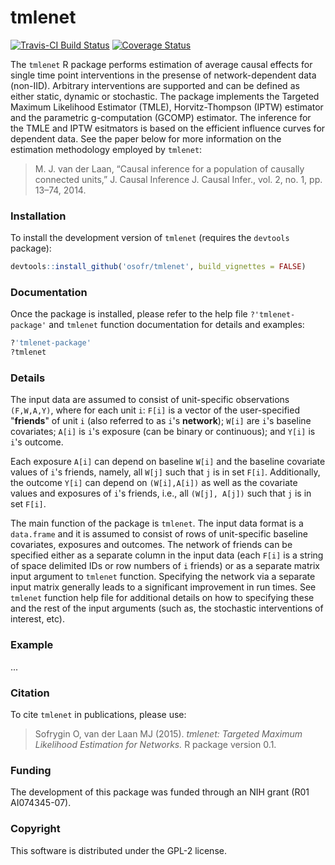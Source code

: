 tmlenet
==========


<!-- [![CRAN_Status_Badge](http://www.r-pkg.org/badges/version/tmlenet)](http://cran.r-project.org/package=tmlenet) -->
<!-- [![](http://cranlogs.r-pkg.org/badges/tmlenet)](http://cran.rstudio.com/web/packages/tmlenet/index.html) -->
[![Travis-CI Build Status](https://travis-ci.org/osofr/tmlenet.svg?branch=master)](https://travis-ci.org/osofr/tmlenet)
[![Coverage Status](https://coveralls.io/repos/osofr/tmlenet/badge.png?branch=master&service=github)](https://coveralls.io/r/osofr/tmlenet?branch=master)

The `tmlenet` R package performs estimation of average causal effects for single time point interventions in the presense of network-dependent data (non-IID). Arbitrary interventions are supported and can be defined as either static, dynamic or stochastic. The package implements the Targeted Maximum Likelihood Estimator (TMLE), Horvitz-Thompson (IPTW) estimator and the parametric g-computation (GCOMP) estimator. The inference for the TMLE and IPTW esitmators is based on the efficient influence curves for dependent data. See the paper below for more information on the estimation methodology employed by `tmlenet`:

> M. J. van der Laan, “Causal inference for a population of causally connected units,” J. Causal Inference J. Causal Infer., vol. 2, no. 1, pp. 13–74, 2014.

### Installation

To install the development version of `tmlenet` (requires the `devtools` package):

```R
devtools::install_github('osofr/tmlenet', build_vignettes = FALSE)
```

### Documentation

Once the package is installed, please refer to the help file `?'tmlenet-package'` and `tmlenet` function documentation for details and examples:

```R
?'tmlenet-package'
?tmlenet
```

### Details

The input data are assumed to consist of unit-specific observations `(F,W,A,Y)`, where for each unit `i`: `F[i]` is a vector of the user-specified "__friends__" of unit `i` (also referred to as `i`'s __network__); `W[i]` are `i`'s baseline covariates; `A[i]` is `i`'s exposure (can be binary or continuous); and `Y[i]` is `i`'s outcome.

Each exposure `A[i]` can depend on baseline `W[i]` and the baseline covariate values of `i`'s friends, namely, all `W[j]` such that `j` is in set `F[i]`. Additionally, the outcome `Y[i]` can depend on `(W[i],A[i])` as well as the covariate values and exposures of `i`'s friends, i.e., all `(W[j], A[j])` such that `j` is in set `F[i]`.

The main function of the package is `tmlenet`. The input data format is a `data.frame` and it is assumed to consist of rows of unit-specific baseline covariates, exposures and outcomes. The network of friends can be specified either as a separate column in the input data (each `F[i]` is a string of space delimited IDs or row numbers of `i` friends) or as a separate matrix input argument to `tmlenet` function. Specifying the network via a separate input matrix generally leads to a significant improvement in run times. See `tmlenet` function help file for additional details on how to specifying these and the rest of the input arguments (such as, the stochastic interventions of interest, etc).


### Example
...

### Citation
To cite `tmlenet` in publications, please use:
> Sofrygin O, van der Laan MJ (2015). *tmlenet: Targeted Maximum Likelihood Estimation for Networks.* R package version 0.1.

### Funding
The development of this package was funded through an NIH grant (R01 AI074345-07).

### Copyright
This software is distributed under the GPL-2 license.
